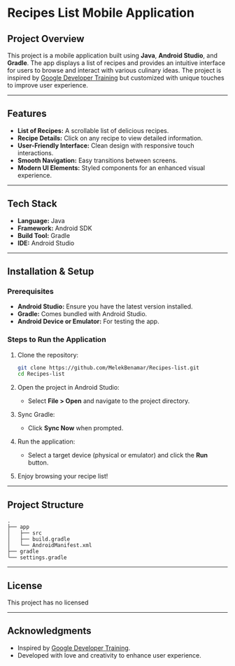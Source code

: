 # Recipes List Mobile Application

## Project Overview
This project is a mobile application built using **Java**, **Android Studio**, and **Gradle**. The app displays a list of recipes and provides an intuitive interface for users to browse and interact with various culinary ideas. The project is inspired by [Google Developer Training](https://google-developer-training.github.io/android-developer-fundamentals-course-practicals/en/Homework/3_4_homework.html) but customized with unique touches to improve user experience.

---

## Features
- **List of Recipes:** A scrollable list of delicious recipes.
- **Recipe Details:** Click on any recipe to view detailed information.
- **User-Friendly Interface:** Clean design with responsive touch interactions.
- **Smooth Navigation:** Easy transitions between screens.
- **Modern UI Elements:** Styled components for an enhanced visual experience.

---

## Tech Stack
- **Language:** Java
- **Framework:** Android SDK
- **Build Tool:** Gradle
- **IDE:** Android Studio

---

## Installation & Setup

### Prerequisites
- **Android Studio:** Ensure you have the latest version installed.
- **Gradle:** Comes bundled with Android Studio.
- **Android Device or Emulator:** For testing the app.

### Steps to Run the Application
1. Clone the repository:
   ```bash
   git clone https://github.com/MelekBenamar/Recipes-list.git
   cd Recipes-list
   ```

2. Open the project in Android Studio:
   - Select **File > Open** and navigate to the project directory.

3. Sync Gradle:
   - Click **Sync Now** when prompted.

4. Run the application:
   - Select a target device (physical or emulator) and click the **Run** button.

5. Enjoy browsing your recipe list!

---

## Project Structure
```
.
├── app
│   ├── src
│   ├── build.gradle
│   └── AndroidManifest.xml
├── gradle
└── settings.gradle
```

---

## License
This project has no licensed

---

## Acknowledgments
- Inspired by [Google Developer Training](https://google-developer-training.github.io/android-developer-fundamentals-course-practicals/en/Homework/3_4_homework.html).
- Developed with love and creativity to enhance user experience.

